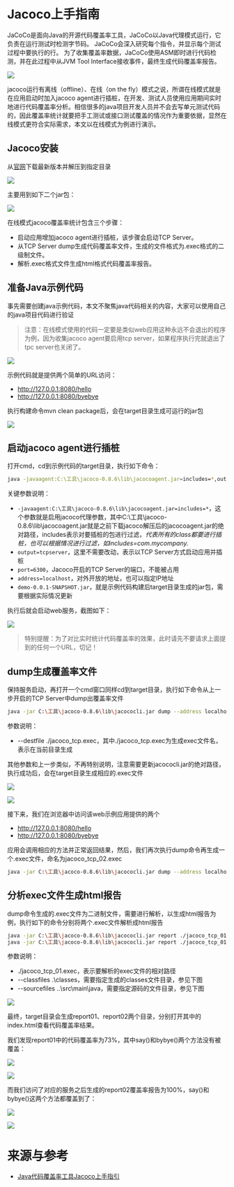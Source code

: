 # Jacoco上手指南

JaCoCo是面向Java的开源代码覆盖率工具，JaCoCo以Java代理模式运行，它负责在运行测试时检测字节码。 JaCoCo会深入研究每个指令，并显示每个测试过程中要执行的行。 为了收集覆盖率数据，JaCoCo使用ASM即时进行代码检测，并在此过程中从JVM Tool Interface接收事件，最终生成代码覆盖率报告。

![](../images/2024/01/20240105155121.png)

jacoco运行有离线（offline）、在线（on the fly）模式之说，所谓在线模式就是在应用启动时加入jacoco agent进行插桩，在开发、测试人员使用应用期间实时地进行代码覆盖率分析。相信很多的java项目开发人员并不会去写单元测试代码的，因此覆盖率统计就要把手工测试或接口测试覆盖的情况作为重要依据，显然在线模式更符合实际需求，本文以在线模式为例进行演示。

## Jacoco安装

从[官网](https://www.jacoco.org/jacoco/)下载最新版本并解压到指定目录

![](../images/2024/01/20240105155235.png)

主要用到如下二个jar包：

![](../images/2024/01/20240105155301.png)

在线模式jacoco覆盖率统计包含三个步骤：

- 启动应用增加jacoco agent进行插桩，该步骤会启动TCP Server。
- 从TCP Server dump生成代码覆盖率文件，生成的文件格式为.exec格式的二级制文件。
- 解析.exec格式文件生成html格式代码覆盖率报告。

## 准备Java示例代码

事先需要创建java示例代码，本文不聚焦java代码相关的内容，大家可以使用自己的java项目代码进行验证

> 注意：在线模式使用的代码一定要是类似web应用这种永远不会退出的程序为例，因为收集jacoco agent要启用tcp server，如果程序执行完就退出了tpc server也关闭了。

![](../images/2024/01/20240105155421.png)

示例代码就是提供两个简单的URL访问：

- http://127.0.0.1:8080/hello
- http://127.0.0.1:8080/byebye

执行构建命令mvn clean package后，会在target目录生成可运行的jar包

![](../images/2024/01/20240105155520.png)

## 启动jacoco agent进行插桩

打开cmd，cd到示例代码的target目录，执行如下命令：

```bash
java -javaagent:C:\工具\jacoco-0.8.6\lib\jacocoagent.jar=includes=*,output=tcpserver,port=6300,address=localhost,append=true -jar demo-0.0.1-SNAPSHOT.jar
```

关键参数说明：

- `-javaagent:C:\工具\jacoco-0.8.6\lib\jacocoagent.jar=includes=*`，这个参数就是启用jacoco代理参数，其中C:\工具\jacoco-0.8.6\lib\jacocoagent.jar就是之前下载jacoco解压后的jacocoagent.jar的绝对路径，includes表示对要插桩的包进行过滤，*代表所有的class都要进行插桩，也可以根据情况进行过滤，如includes=com.mycompany.*
- `output=tcpserver`，这里不需要改动，表示以TCP Server方式启动应用并插桩
- `port=6300`，Jacoco开启的TCP Server的端口，不能被占用
- `address=localhost`，对外开放的地址，也可以指定IP地址
- `demo-0.0.1-SNAPSHOT.jar`，就是示例代码构建后target目录生成的jar包，需要根据实际情况更新

执行后就会启动web服务，截图如下：

![](../images/2024/01/20240105155823.png)

> 特别提醒：为了对比实时统计代码覆盖率的效果，此时请先不要请求上面提到的任何一个URL，切记！

## dump生成覆盖率文件

保持服务启动，再打开一个cmd窗口同样cd到target目录，执行如下命令从上一步开启的TCP Server中dump出覆盖率文件

```bash
java -jar C:\工具\jacoco-0.8.6\lib\jacococli.jar dump --address localhost --port 6300 --destfile ./jacoco_tcp_01.exec
```

参数说明：

- --destfile ./jacoco_tcp.exec，其中./jacoco_tcp.exec为生成exec文件名，表示在当前目录生成

其他参数和上一步类似，不再特别说明，注意需要更新jacococli.jar的绝对路径，执行成功后，会在target目录生成相应的.exec文件

![](../images/2024/01/20240105155923.png)

![](../images/2024/01/20240105155937.png)

接下来，我们在浏览器中访问该web示例应用提供的两个

- http://127.0.0.1:8080/hello
- http://127.0.0.1:8080/byebye

应用会调用相应的方法并正常返回结果，然后，我们再次执行dump命令再生成一个.exec文件，命名为jacoco_tcp_02.exec

```bash
java -jar C:\工具\jacoco-0.8.6\lib\jacococli.jar dump --address localhost --port 6300 --destfile ./jacoco_tcp_02.exec
```

## 分析exec文件生成html报告

dump命令生成的.exec文件为二进制文件，需要进行解析，以生成html报告为例，执行如下的命令分别将两个.exec文件解析成html报告

```bash
java -jar C:\工具\jacoco-0.8.6\lib\jacococli.jar report ./jacoco_tcp_01.exec --classfiles .\classes --sourcefiles ..\src\main\java --html report01
java -jar C:\工具\jacoco-0.8.6\lib\jacococli.jar report ./jacoco_tcp_01.exec --classfiles .\classes --sourcefiles ..\src\main\java --html report02
```

参数说明：

- ./jacoco_tcp_01.exec，表示要解析的exec文件的相对路径
- --classfiles .\classes，需要指定生成的classes文件目录，参见下图
- --sourcefiles ..\src\main\java，需要指定源码的文件目录，参见下图

![](../images/2024/01/20240105171500.png)

最终，target目录会生成report01、report02两个目录，分别打开其中的index.html查看代码覆盖率结果。

我们发现report01中的代码覆盖率为73%，其中say()和bybye()两个方法没有被覆盖：

![](../images/2024/01/20240105171532.png)

![](../images/2024/01/20240105171541.png)

而我们访问了对应的服务之后生成的report02覆盖率报告为100%，say()和bybye()这两个方法都覆盖到了：

![](../images/2024/01/20240105171557.png)

![](../images/2024/01/20240105171606.png)


# 来源与参考

- [Java代码覆盖率工具Jacoco上手指引](https://zhuanlan.zhihu.com/p/363864068)